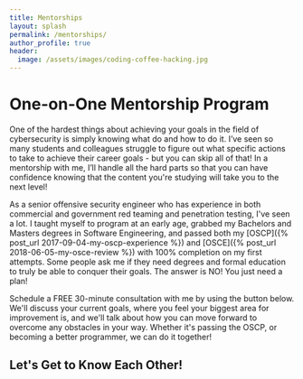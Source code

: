 ```yaml
---
title: Mentorships
layout: splash
permalink: /mentorships/
author_profile: true
header:
  image: /assets/images/coding-coffee-hacking.jpg
---
```


# One-on-One Mentorship Program

One of the hardest things about achieving your goals in the field of cybersecurity is simply knowing what do and how to do it. I’ve seen so many students and colleagues struggle to figure out what specific actions to take to achieve their career goals - but you can skip all of that! In a mentorship with me, I’ll handle all the hard parts so that you can have confidence knowing that the content you're studying will take you to the next level!

As a senior offensive security engineer who has experience in both commercial and government red teaming and penetration testing, I've seen a lot. I taught myself to program at an early age, grabbed my Bachelors and Masters degrees in Software Engineering, and passed both my [OSCP]({% post_url 2017-09-04-my-oscp-experience %}) and [OSCE]({% post_url 2018-06-05-my-osce-review %}) with 100% completion on my first attempts. Some people ask me if they need degrees and formal education to truly be able to conquer their goals. The answer is NO! You just need a plan!

Schedule a FREE 30-minute consultation with me by using the button below. We'll discuss your current goals, where you feel your biggest area for improvement is, and we'll talk about how you can move forward to overcome any obstacles in your way. Whether it's passing the OSCP, or becoming a better programmer, we can do it together!


## Let's Get to Know Each Other!

<!-- Calendly inline widget begin -->
<div class="calendly-inline-widget" data-url="https://calendly.com/coffeegist/mentorship-consultation" style="min-width:320px;height:1080px;"></div>
<script type="text/javascript" src="https://assets.calendly.com/assets/external/widget.js"></script>
<!-- Calendly inline widget end -->

